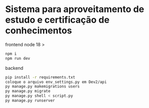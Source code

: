 # Sistema para aproveitamento de estudo e certificação de conhecimentos

frontend
node 18 >
```sh
npm i
npm run dev
```

backend
```sh
pip install -r requirements.txt
coloque o arquivo env_settings.py em Dev2/api
py manage.py makemigrations users
py manage.py migrate
py manage.py shell < script.py
py manage.py runserver
```